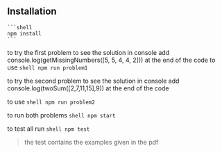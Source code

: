 ## Installation
    ```shell
    npm install
    ```
to try the first problem 
    to see the solution in console
    add console.log(getMissingNumbers([5, 5, 4, 4, 2])) at the end of the code
to use
    ```shell
    npm run problem1
    ```

to try the second problem 
    to see the solution in console
    add console.log(twoSum([2,7,11,15],9)) at the end of the code

to use 
    ```shell
    npm run problem2
    ```

to run both problems
    ```shell
    npm start
    ```

to test all run
    ```shell
    npm test
    ```

>the test contains the examples given in the pdf
